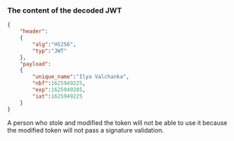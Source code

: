### The content of the decoded JWT

```json
{
    "header":
    {
        "alg":"HS256",
        "typ":"JWT"
    }, 
    "payload":
    {
        "unique_name":"Ilya Valchanka",
        "nbf":1625949225,
        "exp":1625949285,
        "iat":1625949225
    }
}
```

A person who stole and modified the token will not be able to use it because the modified token will not pass a signature validation.